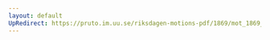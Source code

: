 ```yaml
---
layout: default
UpRedirect: https://pruto.im.uu.se/riksdagen-motions-pdf/1869/mot_1869__fk__12/mot_1869__fk__12-001.pdf
---
```

